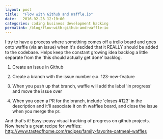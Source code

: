 ```yaml
---
layout: post
title:  "Flow with Github and Waffle.io"
date:   2016-02-23 12:10:00
categories: coding business development hacking
permalink: /blog/flow-with-github-and-waffle-io
---
```


I try to have a process where something comes off a trello board and goes onto waffle (via an issue) when it's decided that it REALLY should be added to the codebase. Helps keep the constant growing idea backlog a little separate from the 'this should actually get done' backlog.

1) Create an issue in Github

2) Create a branch with the issue number e.x. 123-new-feature

3) When you push up that branch, waffle will add the label 'in progress' and move the issue over

4) When you open a PR for the branch, include 'closes #123' in the description and it'll associate it on th wafflee board, and close the issue when you merge the pr.

And that's it! Easy-peasy visual tracking of progress on github projects.  Now here's a great recipe for waffles: http://www.tasteofhome.com/recipes/family-favorite-oatmeal-waffles
